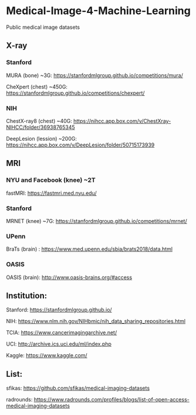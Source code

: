 # Medical-Image-4-Machine-Learning
Public medical image datasets

## X-ray
### Stanford
MURA (bone) ~3G: https://stanfordmlgroup.github.io/competitions/mura/

CheXpert (chest) ~450G: https://stanfordmlgroup.github.io/competitions/chexpert/

### NIH
ChestX-ray8 (chest) ~40G: https://nihcc.app.box.com/v/ChestXray-NIHCC/folder/36938765345

DeepLesion (lession) ~200G: https://nihcc.app.box.com/v/DeepLesion/folder/50715173939

## MRI
### NYU and Facebook (knee) ~2T
fastMRI: https://fastmri.med.nyu.edu/
### Stanford
MRNET (knee) ~7G: https://stanfordmlgroup.github.io/competitions/mrnet/
### UPenn
BraTs (brain) : https://www.med.upenn.edu/sbia/brats2018/data.html
### OASIS
OASIS (brain): http://www.oasis-brains.org/#access


## Institution:
Stanford: https://stanfordmlgroup.github.io/

NIH: https://www.nlm.nih.gov/NIHbmic/nih_data_sharing_repositories.html

TCIA: https://www.cancerimagingarchive.net/

UCI: http://archive.ics.uci.edu/ml/index.php

Kaggle: https://www.kaggle.com/

## List:
sfikas: https://github.com/sfikas/medical-imaging-datasets

radrounds: https://www.radrounds.com/profiles/blogs/list-of-open-access-medical-imaging-datasets

